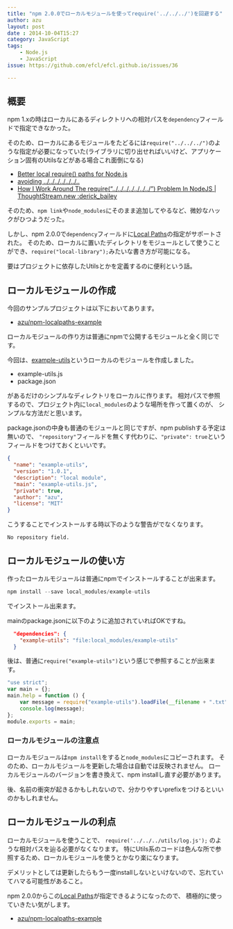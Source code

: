 ```yaml
---
title: "npm 2.0.0でローカルモジュールを使ってrequire('../../../')を回避する"
author: azu
layout: post
date : 2014-10-04T15:27
category: JavaScript
tags:
    - Node.js
    - JavaScript
issue: https://github.com/efcl/efcl.github.io/issues/36

---
```


## 概要

npm 1.xの時はローカルにあるディレクトリへの相対パスを`dependency`フィールドで指定できなかった。

そのため、ローカルにあるモジュールをたどるには`require("../../../")`のような指定が必要になっていた(ライブラリに切り出せればいいけど、アプリケーション固有のUtilsなどがある場合これ面倒になる)

- [Better local require() paths for Node.js](https://gist.github.com/branneman/8048520 "Better local require() paths for Node.js")
- [ avoiding ../../../../../../..](https://github.com/substack/browserify-handbook#avoiding- " avoiding ../../../../../../..")
- [How I Work Around The require(“../../../../../../../”) Problem In NodeJS | ThoughtStream.new :derick_bailey](http://lostechies.com/derickbailey/2014/02/20/how-i-work-around-the-require-problem-in-nodejs/ "How I Work Around The require(“../../../../../../../”) Problem In NodeJS | ThoughtStream.new :derick_bailey")

そのため、`npm link`や`node_modules`にそのまま追加してやるなど、微妙なハックがひつようだった。

しかし、npm 2.0.0で`dependency`フィールドに[Local Paths](https://www.npmjs.org/doc/files/package.json.html#local-paths "Local Paths")の指定がサポートされた。
そのため、ローカルに置いたディレクトリをモジュールとして使うことができ、`require("local-library");`みたいな書き方が可能になる。

要はプロジェクトに依存したUtilsとかを定義するのに便利という話。

## ローカルモジュールの作成

今回のサンプルプロジェクトは以下においてあります。

- [azu/npm-localpaths-example](https://github.com/azu/npm-localpaths-example "azu/npm-localpaths-example")

ローカルモジュールの作り方は普通にnpmで公開するモジュールと全く同じです。

今回は、[example-utils](https://github.com/azu/npm-localpaths-example/tree/master/local_modules/example-utils "example-utils")というローカルのモジュールを作成しました。

- example-utils.js
- package.json

があるだけのシンプルなディレクトリをローカルに作ります。
相対パスで参照するので、プロジェクト内に`local_modules`のような場所を作って置くのが、
シンプルな方法だと思います。

package.jsonの中身も普通のモジュールと同じですが、npm publishする予定は無いので、
`"repository"`フィールドを無くす代わりに、`"private": true`というフィールドをつけておくといいです。

```json
{
  "name": "example-utils",
  "version": "1.0.1",
  "description": "local module",
  "main": "example-utils.js",
  "private": true,
  "author": "azu",
  "license": "MIT"
}
```

こうすることでインストールする時以下のような警告がでなくなります。

	No repository field.


## ローカルモジュールの使い方

作ったローカルモジュールは普通にnpmでインストールすることが出来ます。

``` js
npm install --save local_modules/example-utils
```

でインストール出来ます。

mainのpackage.jsonに以下のように追加されていればOKですね。

```json
  "dependencies": {
    "example-utils": "file:local_modules/example-utils"
  }
```

後は、普通に`require("example-utils")`という感じで参照することが出来ます。

```js
"use strict";
var main = {};
main.help = function () {
    var message = require("example-utils").loadFile(__filename + ".txt");
    console.log(message);
};
module.exports = main;
```

### ローカルモジュールの注意点

ローカルモジュールは`npm install`をすると`node_modules`にコピーされます。
そのため、ローカルモジュールを更新した場合は自動では反映されません。
ローカルモジュールのバージョンを書き換えて、npm installし直す必要があります。

後、名前の衝突が起きるかもしれないので、分かりやすいprefixをつけるといいのかもしれません。

## ローカルモジュールの利点

ローカルモジュールを使うことで、
`require('../../../utils/log.js');` のような相対パスを辿る必要がなくなります。
特にUtils系のコードは色んな所で参照するため、ローカルモジュールを使うとかなり楽になります。

デメリットとしては更新したらもう一度installしないといけないので、忘れていてハマる可能性があること。

npm 2.0.0からこの[Local Paths](https://www.npmjs.org/doc/files/package.json.html#local-paths "Local Paths")が指定できるようになったので、
積極的に使っていきたい気がします。

- [azu/npm-localpaths-example](https://github.com/azu/npm-localpaths-example "azu/npm-localpaths-example")
